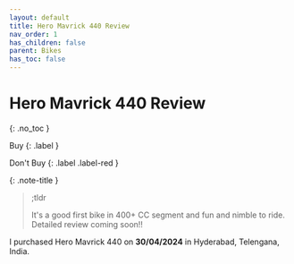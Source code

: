 ```yaml
---
layout: default
title: Hero Mavrick 440 Review
nav_order: 1
has_children: false
parent: Bikes
has_toc: false
---
```


# Hero Mavrick 440 Review
{: .no_toc }

Buy
{: .label }


Don't Buy
{: .label .label-red }


{: .note-title }
> ;tldr
>
> It's a good first bike in 400+ CC segment and fun and nimble to ride. Detailed review coming soon!!


I purchased Hero Mavrick 440 on __30/04/2024__ in Hyderabad, Telengana, India.